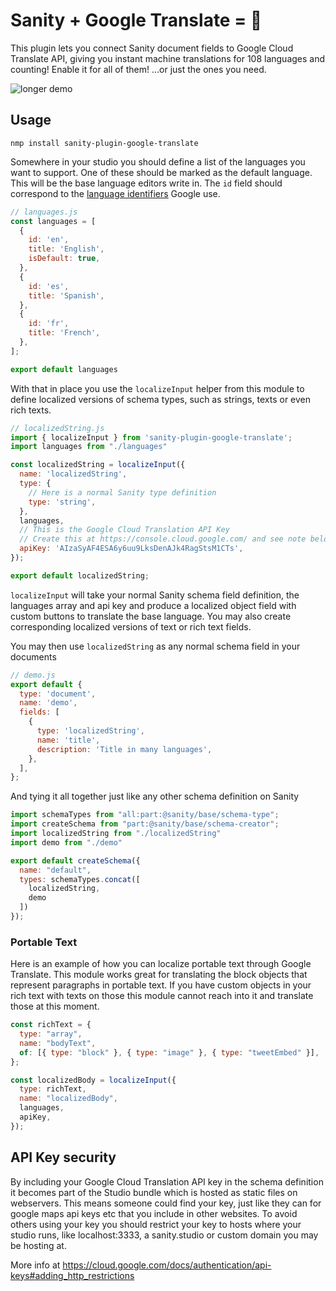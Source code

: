 # Sanity + Google Translate = 🤩

This plugin lets you connect Sanity document fields to Google Cloud Translate API, giving you instant machine translations for 108 languages and counting! Enable it for all of them! ...or just the ones you need.

![longer demo](https://user-images.githubusercontent.com/38528/123015423-33e5c100-d37d-11eb-9204-809cb01e82e0.gif)


## Usage

```
nmp install sanity-plugin-google-translate
```

Somewhere in your studio you should define a list of the languages you want to support. One of these should be marked as the default language. This will be the base language editors write in. The `id` field should correspond to the [language identifiers](https://cloud.google.com/translate/docs/languages) Google use.

```javascript
// languages.js
const languages = [
  {
    id: 'en',
    title: 'English',
    isDefault: true,
  },
  {
    id: 'es',
    title: 'Spanish',
  },
  {
    id: 'fr',
    title: 'French',
  },
];

export default languages

```

With that in place you use the `localizeInput` helper from this module to define localized versions of schema types, such as strings, texts or even rich texts.

```javascript
// localizedString.js
import { localizeInput } from 'sanity-plugin-google-translate';
import languages from "./languages"

const localizedString = localizeInput({
  name: 'localizedString',
  type: {
    // Here is a normal Sanity type definition
    type: 'string',
  },
  languages,
  // This is the Google Cloud Translation API Key
  // Create this at https://console.cloud.google.com/ and see note below on security.
  apiKey: 'AIzaSyAF4ESA6y6uu9LksDenAJk4RagStsM1CTs',
});

export default localizedString;
```

`localizeInput` will take your normal Sanity schema field definition, the languages array and api key and produce a localized object field with custom buttons to translate the base language. You may also create corresponding localized versions of text or rich text fields.

You may then use `localizedString` as any normal schema field in your documents

```javascript
// demo.js
export default {
  type: 'document',
  name: 'demo',
  fields: [
    {
      type: 'localizedString',
      name: 'title',
      description: 'Title in many languages',
    },
  ],
};
```

And tying it all together just like any other schema definition on Sanity

```javascript
import schemaTypes from "all:part:@sanity/base/schema-type";
import createSchema from "part:@sanity/base/schema-creator";
import localizedString from "./localizedString"
import demo from "./demo"

export default createSchema({
  name: "default",
  types: schemaTypes.concat([
    localizedString,
    demo
  ])
});
```

### Portable Text
Here is an example of how you can localize portable text through Google Translate. This module works great for translating the block objects that represent paragraphs in portable text. If you have custom objects in your rich text with texts on those this module cannot reach into it and translate those at this moment.

```javascript
const richText = {
  type: "array",
  name: "bodyText",
  of: [{ type: "block" }, { type: "image" }, { type: "tweetEmbed" }],
};

const localizedBody = localizeInput({
  type: richText,
  name: "localizedBody",
  languages,
  apiKey,
});
```

## API Key security
By including your Google Cloud Translation API key in the schema definition it becomes part of the Studio bundle which is hosted as static files on webservers. This means someone could find your key, just like they can for google maps api keys etc that you include in other websites. To avoid others using your key you should restrict your key to hosts where your studio runs, like localhost:3333, a sanity.studio or custom domain you may be hosting at.

More info at https://cloud.google.com/docs/authentication/api-keys#adding_http_restrictions
